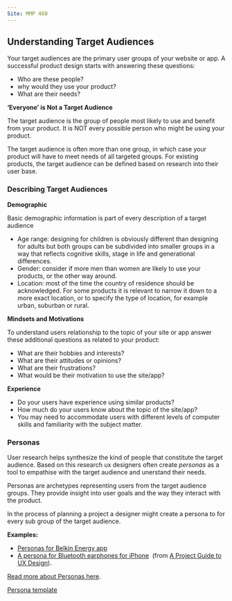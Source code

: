 ```yaml
---
Site: MMP 460
---
```

## Understanding Target Audiences

Your target audiences are the primary user groups of your website or app. A successful product design starts with answering these questions:
- Who are these people? 
- why would they use your product? 
- What are their needs? 

**‘Everyone’ is Not a Target Audience**

The target audience is the group of people most likely to use and benefit from your product. It is NOT every possible person who might be using your product.
 
The target audience is often more than one group, in which case your product will have to meet needs of all targeted groups.
For existing products, the target audience can be defined based on research into their user base. 


### Describing Target Audiences ###

**Demographic**

Basic demographic information is part of every description of a target audience
- Age range: designing for children is obviously different than designing for adults but both groups can be subdivided into smaller groups in a way that reflects cognitive skills, stage in life and generational differences.
- Gender: consider if more men than women are likely to use your products, or the other way around.
- Location: most of the time the country of residence should be acknowledged. For some products it is relevant to narrow it down to a more exact location, or to specify the type of location, for example urban, suburban or rural.


**Mindsets and Motivations**

To understand users relationship to the topic of your site or app answer these additional questions as related to your product:
- What are their hobbies and interests?
- What are their attitudes or opinions?
- What are their frustrations?
- What would be their motivation to use the site/app?

**Experience**

- Do your users have experience using similar products?
- How much do your users know about the topic of the site/app?
- You may need to accommodate users with different levels of computer skills and familiarity with the subject matter.

### Personas ###

User research helps synthesize the kind of people that constitute the target audience. Based on this research ux designers often create *personas* as a tool to empathise with the target audience and unerstand their needs.

Personas are archetypes representing users from the target audience groups. They provide insight into user goals and the way they interact with the product.

In the process of planning a project a designer might create a persona to for every sub group of the target audience.

**Examples:**
- [Personas for Belkin Energy app](https://www.behance.net/gallery/16599605/Belkin-Energy-App-Personas) 
- [A persona for Bluetooth earphones for iPhone](http://projectuxd.com/wp-content/uploads/2009/03/nicollepersonach7.doc)  (from [A Project Guide to UX Design](http://projectuxd.com/)).


[Read more about Personas here](http://www.smashingmagazine.com/2014/08/a-closer-look-at-personas-part-1/).


[Persona template](persona-blank.doc)
